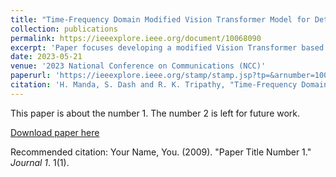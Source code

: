 ```yaml
---
title: "Time-Frequency Domain Modified Vision Transformer Model for Detection of Atrial Fibrillation using Multi-lead ECG Signals"
collection: publications
permalink: https://ieeexplore.ieee.org/document/10068090
excerpt: 'Paper focuses developing a modified Vision Transformer based architecture for detecting Heart Conditions. Involves use of signal processing techniques to convert time-series information to an image for classification'
date: 2023-05-21
venue: '2023 National Conference on Communications (NCC)'
paperurl: 'https://ieeexplore.ieee.org/stamp/stamp.jsp?tp=&arnumber=10068090'
citation: 'H. Manda, S. Dash and R. K. Tripathy, "Time-Frequency Domain Modified Vision Transformer Model for Detection of Atrial Fibrillation using Multi-lead ECG Signals," 2023 National Conference on Communications (NCC), Guwahati, India, 2023, pp. 1-5, doi: 10.1109/NCC56989.2023.10068090.'
---
```

This paper is about the number 1. The number 2 is left for future work.

[Download paper here](http://academicpages.github.io/files/paper1.pdf)

Recommended citation: Your Name, You. (2009). "Paper Title Number 1." <i>Journal 1</i>. 1(1).

